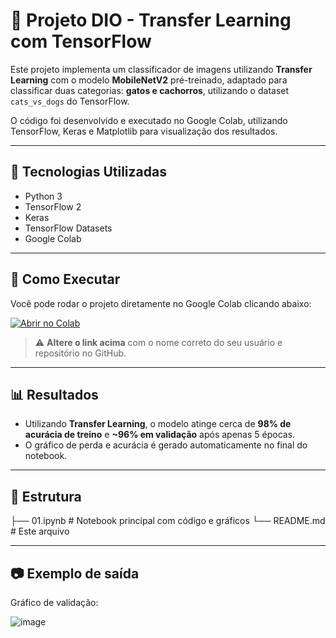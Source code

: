 # 🧠 Projeto DIO - Transfer Learning com TensorFlow

Este projeto implementa um classificador de imagens utilizando **Transfer Learning** com o modelo **MobileNetV2** pré-treinado, adaptado para classificar duas categorias: **gatos e cachorros**, utilizando o dataset `cats_vs_dogs` do TensorFlow.

O código foi desenvolvido e executado no Google Colab, utilizando TensorFlow, Keras e Matplotlib para visualização dos resultados.

---

## 📌 Tecnologias Utilizadas

- Python 3
- TensorFlow 2
- Keras
- TensorFlow Datasets
- Google Colab

---

## 🚀 Como Executar

Você pode rodar o projeto diretamente no Google Colab clicando abaixo:

[![Abrir no Colab](https://colab.research.google.com/assets/colab-badge.svg)](https://colab.research.google.com/github/SEU_USUARIO/SEU_REPOSITORIO/blob/main/01.ipynb)

> ⚠️ **Altere o link acima** com o nome correto do seu usuário e repositório no GitHub.

---

## 📊 Resultados

- Utilizando **Transfer Learning**, o modelo atinge cerca de **98% de acurácia de treino** e **~96% em validação** após apenas 5 épocas.
- O gráfico de perda e acurácia é gerado automaticamente no final do notebook.

---

## 📁 Estrutura

├── 01.ipynb # Notebook principal com código e gráficos
└── README.md # Este arquivo

---

## 📷 Exemplo de saída

Gráfico de validação:

![image](https://github.com/user-attachments/assets/b34ddc9f-2306-407b-ae8b-bee0bd6bcede)



